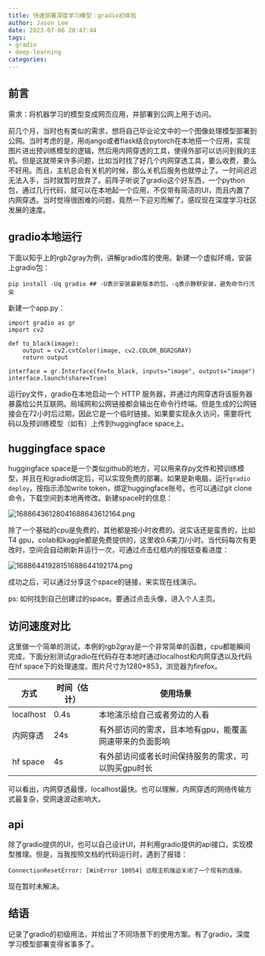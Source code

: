 ```yaml
---
title: 快速部署深度学习模型：gradio初体验
author: Jason Lee
date: 2023-07-06 20:47:44
tags: 
- gradio
- deep-learning
categories:
---
```


## 前言

需求：将机器学习的模型变成网页应用，并部署到公网上用于访问。

前几个月，当时也有类似的需求，想将自己毕业论文中的一个图像处理模型部署到公网。当时考虑的是，用django或者flask结合pytorch在本地搭一个应用，实现图片进出预训练模型的逻辑，然后用内网穿透的工具，使得外部可以访问到我的主机。但是这就带来许多问题，比如当时找了好几个内网穿透工具，要么收费，要么不好用。而且，主机总会有关机的时候，那么关机后服务也就停止了。一时间迟迟无法入手，当时就暂时放弃了。前阵子听说了gradio这个好东西，一个python包，通过几行代码，就可以在本地起一个应用，不仅带有简洁的UI，而且内置了内网穿透。当时觉得很困难的问题，竟然一下迎刃而解了。感叹现在深度学习社区发展的速度。

## gradio本地运行

下面以知乎上的rgb2gray为例，讲解gradio库的使用。新建一个虚拟环境，安装上gradio包：

```
pip install -Uq gradio ## -U表示安装最新版本的包，-q表示静默安装，避免命令行污染
```

新建一个app.py：

```
import gradio as gr
import cv2

def to_black(image):
    output = cv2.cvtColor(image, cv2.COLOR_BGR2GRAY)
    return output

interface = gr.Interface(fn=to_black, inputs="image", outputs="image")
interface.launch(share=True)
```

运行py文件，gradio在本地启动一个 HTTP 服务器，并通过内网穿透将该服务器暴露给公共互联网。局域网和公网链接都会输出在命令行终端。但是生成的公网链接会在72小时后过期，因此它是一个临时链接。如果要实现永久访问，需要将代码以及预训练模型（如有）上传到huggingface space上。

## huggingface space

huggingface space是一个类似github的地方，可以用来存py文件和预训练模型，并且在和gradio绑定后，可以实现免费的部署。如果是新电脑，运行`gradio deploy`，按指示添加write token，绑定huggingface账号。也可以通过git clone命令，下载空间到本地再修改。新建space时的信息：

![16886436128041688643612164.png](https://fastly.jsdelivr.net/gh/li199-code/blog-imgs@main/16886436128041688643612164.png)

除了一个基础的cpu是免费的，其他都是按小时收费的。说实话还是蛮贵的，比如T4 gpu，colab和kaggle都是免费提供的，这里收0.6美刀/小时。当代码每次有更改时，空间会自动刷新并运行一次，可通过点击红框内的按钮查看进度：

![16886441928151688644192174.png](https://fastly.jsdelivr.net/gh/li199-code/blog-imgs@main/16886441928151688644192174.png)

成功之后，可以通过分享这个space的链接，来实现在线演示。

ps: 如何找到自己创建过的space。要通过点击头像，进入个人主页。

## 访问速度对比

这里做一个简单的测试，本例的rgb2gray是一个非常简单的函数，cpu都能瞬间完成，下面分别测试gradio在代码存在本地时通过localhost和内网穿透以及代码在hf space下的处理速度。图片尺寸为1280*853，浏览器为firefox。

|方式|时间（估计）|使用场景|
|--|--|--|
|localhost|0.4s|本地演示给自己或者旁边的人看|
|内网穿透|24s|有外部访问的需求，且本地有gpu，能覆盖网速带来的负面影响|
|hf space|4s|有外部访问或者长时间保持服务的需求，可以购买gpu时长|

可以看出，内网穿透最慢，localhost最快。也可以理解，内网穿透的网络传输方式最复杂，受网速波动影响大。

## api

除了gradio提供的UI，也可以自己设计UI，并利用gradio提供的api接口，实现模型推理。但是，当我按照文档的代码运行时，遇到了报错：

```
ConnectionResetError: [WinError 10054] 远程主机强迫关闭了一个现有的连接。
```

现在暂时未解决。

## 结语

记录了gradio的初级用法，并给出了不同场景下的使用方案。有了gradio，深度学习模型部署变得省事多了。
